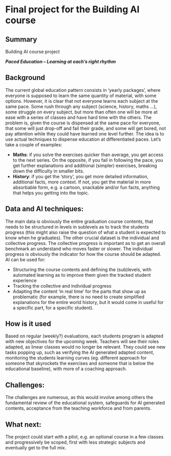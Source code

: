# Final project for the Building AI course

## Summary
Building AI course project

***Paced Education – Learning at each’s right rhythm***

## Background
The current global education pattern consists in ‘yearly packages’, where everyone is supposed to learn the same quantity of material, with some options.
However, it is clear that not everyone learns each subject at the same pace. Some rush through any subject (science, history, maths ...), some struggle on every subject, but more than often one will be more at ease with a series of classes and have hard time with the others.
The problem is, given the course is dispensed at the same pace for everyone, that some will just drop-off and fail their grade, and some will get bored, not pay attention while they could have learned one level further.
The idea is to use actual techniques to dispense education at differentiated paces. Let’s take a couple of examples:
* **Maths**: if you solve the exercises quicker than average, you get access to the next series. On the opposite, if you fail in following the pace, you get further explanations and additional (simpler) exercises, breaking down the difficulty in smaller bits.
* **History**: if you get the ‘story’, you get more detailed information, additional facts, more context. If not, you get the material in more absorbable form, e.g. a cartoon, snackable and/or fun facts, anything that helps you getting into the topic.

## Data and AI techniques:
The main data is obviously the entire graduation course contents, that needs to be structured in levels in sublevels as to track the students progress (this might also raise the question of what a student is expected to know when he graduates).
The other crucial dataset is the individual and collective progress. The collective progress is important as to get an overall benchmark an understand who moves faster or slower. The individual progress is obviously the indicator for how the course should be adapted.
AI can be used for:
* Structuring the course contents and defining the (sub)levels, with automated learning as to improve them given the tracked student experience
* Tracking the collective and individual progress
* Adapting the content ‘in real time’ for the parts that show up as problematic (for example, there is no need to create simplified explanations for the entire world history, but it would come in useful for a specific part, for a specific student).
## How is it used
Based on regular (weekly?) evaluations, each students program is adapted with new objectives for the upcoming week.
Teachers will see their roles adapted, as linear classes would no longer be relevant. They could see new tasks popping up, such as verifying the AI generated adapted content, monitoring the students learning curves (eg. different approach for someone that skyrockets the exercises and someone that is below the educational baseline), with more of a coaching approach.

## Challenges: 
The challenges are numerous, as this would involve among others the fundamental review of the educational system, safeguards for AI generated contents, acceptance from the teaching workforce and from parents.

## What next:
The project could start with a pilot, e.g. an optional course in a few classes and progressively be scoped, first with less strategic subjects and eventually get to the full mix.


